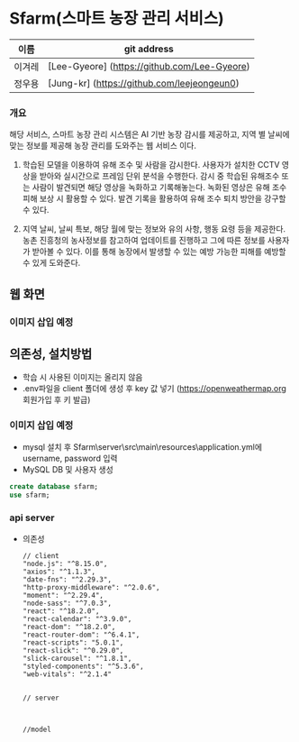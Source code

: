 # Sfarm(스마트 농장 관리 서비스)
| 이름 | git address |
|------|-------------|
|이겨레| [Lee-Gyeore] (https://github.com/Lee-Gyeore) |
|정우용| [Jung-kr] (https://github.com/leejeongeun0) |   

### 개요
해당 서비스, 스마트 농장 관리 시스템은 AI 기반 농장 감시를 제공하고, 지역 별 날씨에 맞는 정보를 제공해  농장 관리를 도와주는 웹 서비스 이다.

1. 학습된 모델을 이용하여 유해 조수 및 사람을 감시한다. 사용자가 설치한 CCTV 영상을 받아와 실시간으로 프레임 단위 분석을 수행한다.  감시 중 학습된 유해조수 또는 사람이 발견되면 해당 영상을 녹화하고 기록해놓는다. 녹화된 영상은 유해 조수 피해 보상 시 활용할 수 있다. 발견 기록을 활용하여 유해 조수 퇴치 방안을 강구할 수 있다.

2. 지역 날씨, 날씨 특보, 해당 월에 맞는 정보와 유의 사항, 행동 요령 등을 제공한다. 농촌 진흥청의 농사정보를 참고하여 업데이트를 진행하고 그에 따른 정보를 사용자가 받아볼 수 있다. 이를 통해 농장에서 발생할 수 있는 예방 가능한 피해를 예방할 수 있게 도와준다. 



## 웹 화면
### 이미지 삽입 예정



## 의존성, 설치방법
* 학습 시 사용된 이미지는 올리지 않음
* .env파일을 client 폴더에 생성 후 key 값 넣기 (https://openweathermap.org 회원가입 후 키 발급)
### 이미지 삽입 예정

* mysql 설치 후 Sfarm\server\src\main\resources\application.yml에 username, password 입력 
* MySQL DB 및 사용자 생성
```sql
create database sfarm;
use sfarm;
```


### api server
*  의존성
      ```
    // client
    "node.js": "^8.15.0",
    "axios": "^1.1.3",
    "date-fns": "^2.29.3",
    "http-proxy-middleware": "^2.0.6",
    "moment": "^2.29.4",
    "node-sass": "^7.0.3",
    "react": "^18.2.0",
    "react-calendar": "^3.9.0",
    "react-dom": "^18.2.0",
    "react-router-dom": "^6.4.1",
    "react-scripts": "5.0.1",
    "react-slick": "^0.29.0",
    "slick-carousel": "^1.8.1",
    "styled-components": "^5.3.6",
    "web-vitals": "^2.1.4"
    
        
    // server

    
    
    //model

    ```
